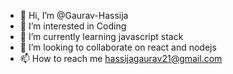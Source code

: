 - 👋 Hi, I’m @Gaurav-Hassija
- 👀 I’m interested in Coding
- 🌱 I’m currently learning javascript stack
- 💞️ I’m looking to collaborate on react and nodejs 
- 📫 How to reach me hassijagaurav21@gmail.com

<!---
Gaurav-Hassija/Gaurav-Hassija is a ✨ special ✨ repository because its `README.md` (this file) appears on your GitHub profile.
You can click the Preview link to take a look at your changes.
--->
